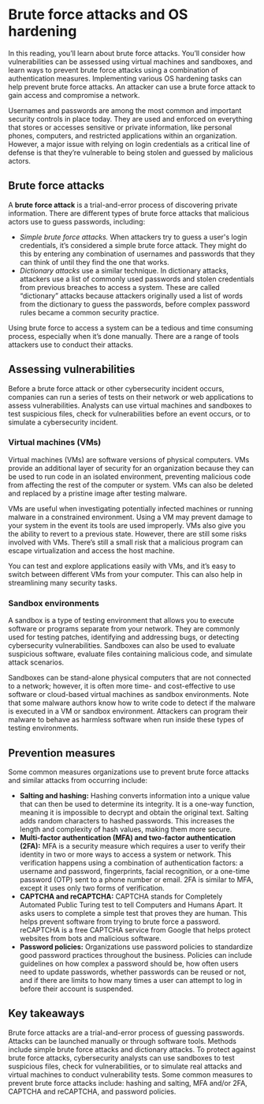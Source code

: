 # Brute force attacks and OS hardening
In this reading, you’ll learn about brute force attacks. You’ll consider how vulnerabilities can be assessed using virtual machines and sandboxes, and learn ways to prevent brute force attacks using a combination of authentication measures. Implementing various OS hardening tasks can help prevent brute force attacks. An attacker can use a brute force attack to gain access and compromise a network.

Usernames and passwords are among the most common and important security controls in place today. They are used and enforced on everything that stores or accesses sensitive or private information, like personal phones, computers, and restricted applications within an organization. However, a major issue with relying on login credentials as a critical line of defense is that they’re vulnerable to being stolen and guessed by malicious actors. 

## Brute force attacks
A **brute force attack** is a trial-and-error process of discovering private information. There are different types of brute force attacks that malicious actors use to guess passwords, including: 

- *Simple brute force attacks.* When attackers try to guess a user's login credentials, it’s considered a simple brute force attack. They might do this by entering any combination of usernames and passwords that they can think of until they find the one that works.
- *Dictionary attacks* use a similar technique. In dictionary attacks, attackers use a list of commonly used passwords and stolen credentials from previous breaches to access a system. These are called “dictionary” attacks because attackers originally used a list of words from the dictionary to guess the passwords, before complex password rules became a common security practice. 

Using brute force to access a system can be a tedious and time consuming process, especially when it’s done manually. There are a range of tools attackers use to conduct their attacks. 

## Assessing vulnerabilities
Before a brute force attack or other cybersecurity incident occurs, companies can run a series of tests on their network or web applications to assess vulnerabilities. Analysts can use virtual machines and sandboxes to test suspicious files, check for vulnerabilities before an event occurs, or to simulate a cybersecurity incident.

### Virtual machines (VMs)
Virtual machines (VMs) are software versions of physical computers. VMs provide an additional layer of security for an organization because they can be used to run code in an isolated environment, preventing malicious code from affecting the rest of the computer or system. VMs can also be deleted and replaced by a pristine image after testing malware. 

VMs are useful when investigating potentially infected machines or running malware in a constrained environment. Using a VM may prevent damage to your system in the event its tools are used improperly. VMs also give you the ability to revert to a previous state. However, there are still some risks involved with VMs. There’s still a small risk that a malicious program can escape virtualization and access the host machine. 

You can test and explore applications easily with VMs, and it’s easy to switch between different VMs from your computer. This can also help in streamlining many security tasks.

### Sandbox environments
A sandbox is a type of testing environment that allows you to execute software or programs separate from your network. They are commonly used for testing patches, identifying and addressing bugs, or detecting cybersecurity vulnerabilities. Sandboxes can also be used to evaluate suspicious software, evaluate files containing malicious code, and simulate attack scenarios. 

Sandboxes can be stand-alone physical computers that are not connected to a network; however, it is often more time- and cost-effective to use software or cloud-based virtual machines as sandbox environments. Note that some malware authors know how to write code to detect if the malware is executed in a VM or sandbox environment. Attackers can program their malware to behave as harmless software when run inside these types of  testing environments. 

## Prevention measures
Some common measures organizations use to prevent brute force attacks and similar attacks from occurring include: 

- **Salting and hashing:** Hashing converts information into a unique value that can then be used to determine its integrity. It is a one-way function, meaning it is impossible to decrypt and obtain the original text. Salting adds random characters to hashed passwords. This increases the length and complexity of hash values, making them more secure.
- **Multi-factor authentication (MFA) and two-factor authentication (2FA):** MFA is a security measure which requires a user to verify their identity in two or more ways to access a system or network. This verification happens using a combination of authentication factors: a username and password, fingerprints, facial recognition, or a one-time password (OTP) sent to a phone number or email. 2FA is similar to MFA, except it uses only two forms of verification.
- **CAPTCHA and reCAPTCHA:** CAPTCHA stands for Completely Automated Public Turing test to tell Computers and Humans Apart. It asks users to complete a simple test that proves they are human. This helps prevent software from trying to brute force a password. reCAPTCHA is a free CAPTCHA service from Google that helps protect websites from bots and malicious software.
- **Password policies:** Organizations use password policies to standardize good password practices throughout the business. Policies can include guidelines on how complex a password should be, how often users need to update passwords, whether passwords can be reused or not, and if there are limits to how many times a user can attempt to log in before their account is suspended.

## Key takeaways
Brute force attacks are a trial-and-error process of guessing passwords. Attacks can be launched manually or through software tools. Methods include simple brute force attacks and dictionary attacks. To protect against brute force attacks, cybersecurity analysts can use sandboxes to test suspicious files, check for vulnerabilities, or to simulate real attacks and virtual machines to conduct vulnerability tests. Some common measures to prevent brute force attacks include: hashing and salting, MFA and/or 2FA, CAPTCHA and reCAPTCHA, and password policies.

